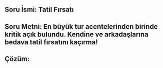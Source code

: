
## Soru İsmi: Tatil Fırsatı

## Soru Metni: En büyük tur acentelerinden birinde kritik açık bulundu. Kendine ve arkadaşlarına bedava tatil fırsatını kaçırma!

## Çözüm: 
